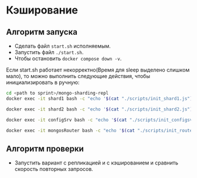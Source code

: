 # Кэширование

## Алгоритм запуска

- Сделать файл `start.sh` исполняемым.
- Запустить файл `./start.sh`.
- Чтобы остановить `docker compose down -v`.

Если start.sh работает некорректно(Время для sleep выделено слишком мало), то можно выполнить следующие действия, чтобы инициализировать в ручную:

```bash
cd <path to sprint>/mongo-sharding-repl
docker exec -it shard1 bash -c "echo '$(cat "./scripts/init_shard1.js")' | mongosh --port 27018"

docker exec -it shard2 bash -c "echo '$(cat "./scripts/init_shard2.js")' | mongosh --port 27019"

docker exec -it configSrv bash -c "echo '$(cat "./scripts/init_configsvr.js")' | mongosh --port 27017"

docker exec -it mongosRouter bash -c "echo '$(cat "./scripts/init_router.js")' | mongosh --port 27020"


```

## Алгоритм проверки

- Запустить вариант с репликацией и с кэшированием и сравнить скорость повторных запросов.
